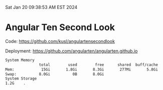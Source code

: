 Sat Jan 20 09:38:53 AM EST 2024

# Angular Ten Second Look

Code: https://github.com/kusl/angulartensecondlook

Deployment: https://github.com/angularten/angularten.github.io

```bash
System Memory
               total        used        free      shared  buff/cache   available
Mem:            15Gi       1.8Gi       8.3Gi       277Mi       5.8Gi        13Gi
Swap:          8.0Gi          0B       8.0Gi
System Storage
1.2G	.
```
```bash
